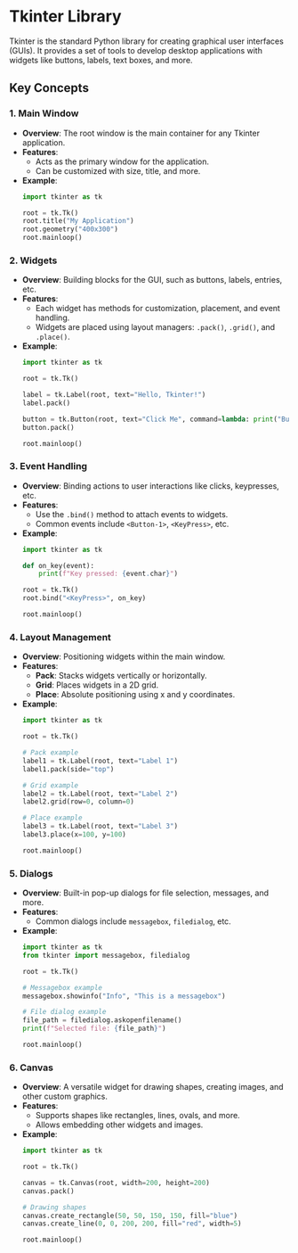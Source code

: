 # Tkinter Library

Tkinter is the standard Python library for creating graphical user interfaces (GUIs). It provides a set of tools to develop desktop applications with widgets like buttons, labels, text boxes, and more.

## Key Concepts

### 1. **Main Window**

- **Overview**: The root window is the main container for any Tkinter application.
- **Features**:
  - Acts as the primary window for the application.
  - Can be customized with size, title, and more.
- **Example**:
  ```python
  import tkinter as tk

  root = tk.Tk()
  root.title("My Application")
  root.geometry("400x300")
  root.mainloop()
  ```

### 2. **Widgets**

- **Overview**: Building blocks for the GUI, such as buttons, labels, entries, etc.
- **Features**:
  - Each widget has methods for customization, placement, and event handling.
  - Widgets are placed using layout managers: `.pack()`, `.grid()`, and `.place()`.
- **Example**:
  ```python
  import tkinter as tk

  root = tk.Tk()

  label = tk.Label(root, text="Hello, Tkinter!")
  label.pack()

  button = tk.Button(root, text="Click Me", command=lambda: print("Button Clicked"))
  button.pack()

  root.mainloop()
  ```

### 3. **Event Handling**

- **Overview**: Binding actions to user interactions like clicks, keypresses, etc.
- **Features**:
  - Use the `.bind()` method to attach events to widgets.
  - Common events include `<Button-1>`, `<KeyPress>`, etc.
- **Example**:
  ```python
  import tkinter as tk

  def on_key(event):
      print(f"Key pressed: {event.char}")

  root = tk.Tk()
  root.bind("<KeyPress>", on_key)

  root.mainloop()
  ```

### 4. **Layout Management**

- **Overview**: Positioning widgets within the main window.
- **Features**:
  - **Pack**: Stacks widgets vertically or horizontally.
  - **Grid**: Places widgets in a 2D grid.
  - **Place**: Absolute positioning using x and y coordinates.
- **Example**:
  ```python
  import tkinter as tk

  root = tk.Tk()

  # Pack example
  label1 = tk.Label(root, text="Label 1")
  label1.pack(side="top")

  # Grid example
  label2 = tk.Label(root, text="Label 2")
  label2.grid(row=0, column=0)

  # Place example
  label3 = tk.Label(root, text="Label 3")
  label3.place(x=100, y=100)

  root.mainloop()
  ```

### 5. **Dialogs**

- **Overview**: Built-in pop-up dialogs for file selection, messages, and more.
- **Features**:
  - Common dialogs include `messagebox`, `filedialog`, etc.
- **Example**:
  ```python
  import tkinter as tk
  from tkinter import messagebox, filedialog

  root = tk.Tk()

  # Messagebox example
  messagebox.showinfo("Info", "This is a messagebox")

  # File dialog example
  file_path = filedialog.askopenfilename()
  print(f"Selected file: {file_path}")

  root.mainloop()
  ```

### 6. **Canvas**

- **Overview**: A versatile widget for drawing shapes, creating images, and other custom graphics.
- **Features**:
  - Supports shapes like rectangles, lines, ovals, and more.
  - Allows embedding other widgets and images.
- **Example**:
  ```python
  import tkinter as tk

  root = tk.Tk()

  canvas = tk.Canvas(root, width=200, height=200)
  canvas.pack()

  # Drawing shapes
  canvas.create_rectangle(50, 50, 150, 150, fill="blue")
  canvas.create_line(0, 0, 200, 200, fill="red", width=5)

  root.mainloop()
  ```
